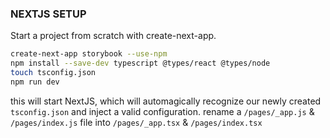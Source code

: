 ### NEXTJS SETUP
Start a project from scratch with create-next-app.
```sh
create-next-app storybook --use-npm
npm install --save-dev typescript @types/react @types/node
touch tsconfig.json
npm run dev
```
this will start NextJS, which will automagically recognize our newly created `tsconfig.json` and inject a valid configuration.
rename a `/pages/_app.js` & `/pages/index.js` file into `/pages/_app.tsx` & `/pages/index.tsx`
